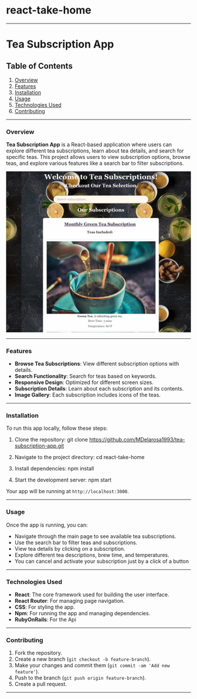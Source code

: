 # react-take-home

---

# Tea Subscription App

## Table of Contents
1. [Overview](#overview)
2. [Features](#features)
3. [Installation](#installation)
4. [Usage](#usage)
5. [Technologies Used](#technologies-used)
6. [Contributing](#contributing)

---

### Overview

**Tea Subscription App** is a React-based application where users can explore different tea subscriptions, learn about tea details, and search for specific teas. This project allows users to view subscription options, browse teas, and explore various features like a search bar to filter subscriptions.

![react-take-home-screenshot](image.png)

---

### Features

- **Browse Tea Subscriptions**: View different subscription options with details.
- **Search Functionality**: Search for teas based on keywords.
- **Responsive Design**: Optimized for different screen sizes.
- **Subscription Details**: Learn about each subscription and its contents.
- **Image Gallery**: Each subscription includes icons of the teas.

---

### Installation

To run this app locally, follow these steps:

1. Clone the repository:
   git clone https://github.com/MDelarosa1993/tea-subscription-app.git

2. Navigate to the project directory:
   cd react-take-home

3. Install dependencies:
   npm install

4. Start the development server:
   npm start
   

Your app will be running at `http://localhost:3000`.

---

### Usage

Once the app is running, you can:

- Navigate through the main page to see available tea subscriptions.
- Use the search bar to filter teas and subscriptions.
- View tea details by clicking on a subscription.
- Explore different tea descriptions, brew time, and temperatures.
- You can cancel and activate your subscription just by a click of a button

---

### Technologies Used

- **React**: The core framework used for building the user interface.
- **React Router**: For managing page navigation.
- **CSS**: For styling the app.
- **Npm**: For running the app and managing dependencies.
- **RubyOnRails**: For the Api

---

### Contributing

1. Fork the repository.
2. Create a new branch (`git checkout -b feature-branch`).
3. Make your changes and commit them (`git commit -am 'Add new feature'`).
4. Push to the branch (`git push origin feature-branch`).
5. Create a pull request.

---


